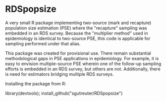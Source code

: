 # RDSpopsize

A very small R package implementing two-source (mark and recapture) population size estimation 
(PSE) where the "recapture" sampling was embedded in an RDS survey.  Because the "multiplier 
method" used in epidemiology is identical to two-source PSE, this code is applicable for sampling
performed under that alias.

This package was created for provisional use.  There remain substantial methodological gaps
in PSE applications in epidemiology.  For example, it is easy to envision multiple-source PSE
wherein one of the follow-up sampling efforts is embedded in an RDS survey, but others are 
not.  Additionally, there is need for estimators bridging multiple RDS surveys.

Installing the package from R:

library(devtools);
install_github("sgutreuter/RDSpopsize")
